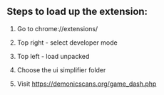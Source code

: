 ## Steps to load up the extension:

1. Go to chrome://extensions/

2. Top right - select developer mode

3. Top left - load unpacked

4. Choose the ui simplifier folder

5. Visit https://demonicscans.org/game_dash.php
